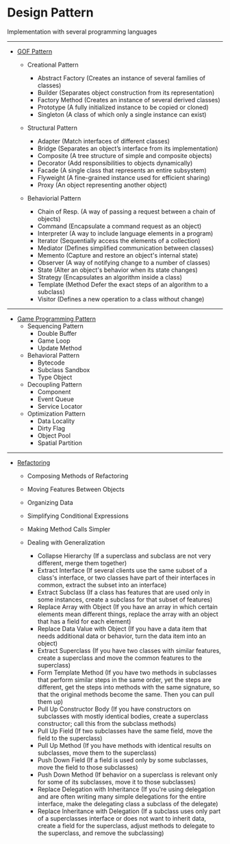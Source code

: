 # Design Pattern

Implementation with several programming languages

---

- [GOF Pattern](http://www.dofactory.com/net/design-patterns)
  
  - Creational Pattern
    - Abstract Factory	(Creates an instance of several families of classes)
    - Builder	(Separates object construction from its representation)
    - Factory Method	(Creates an instance of several derived classes)
    - Prototype	(A fully initialized instance to be copied or cloned)
    - Singleton	(A class of which only a single instance can exist)    

  - Structural Pattern
    - Adapter	(Match interfaces of different classes)
    - Bridge	(Separates an object’s interface from its implementation)
    - Composite	(A tree structure of simple and composite objects)
    - Decorator	(Add responsibilities to objects dynamically)
    - Facade	(A single class that represents an entire subsystem)
    - Flyweight	(A fine-grained instance used for efficient sharing)
    - Proxy	(An object representing another object)
  
  - Behaviorial Pattern
    - Chain of Resp.	(A way of passing a request between a chain of objects)
    - Command	(Encapsulate a command request as an object)
    - Interpreter	(A way to include language elements in a program)
    - Iterator	(Sequentially access the elements of a collection)
    - Mediator	(Defines simplified communication between classes)
    - Memento	(Capture and restore an object's internal state)
    - Observer	(A way of notifying change to a number of classes)
    - State	(Alter an object's behavior when its state changes)
    - Strategy	(Encapsulates an algorithm inside a class)
    - Template (Method	Defer the exact steps of an algorithm to a subclass)
    - Visitor	(Defines a new operation to a class without change)
    
---  

- [Game Programming Pattern](http://gameprogrammingpatterns.com/contents.html)
  - Sequencing Pattern
    - Double Buffer
    - Game Loop
    - Update Method
  - Behavioral Pattern
    - Bytecode
    - Subclass Sandbox
    - Type Object
  - Decoupling Pattern
    - Component
    - Event Queue
    - Service Locator
  - Optimization Pattern
    - Data Locality
    - Dirty Flag
    - Object Pool
    - Spatial Partition

---

- [Refactoring](https://sourcemaking.com/refactoring)

  - Composing Methods of Refactoring



  - Moving Features Between Objects



  - Organizing Data



  - Simplifying Conditional Expressions



  - Making Method Calls Simpler




  - Dealing with Generalization
    - Collapse Hierarchy        (If a superclass and subclass are not very different, merge them together)
    - Extract Interface         (If several clients use the same subset of a class's interface, or two classes have part of their interfaces in common, extract the subset into an interface)
    - Extract Subclass          (If a class has features that are used only in some instances, create a subclass for that subset of features)
    - Replace Array with Object (If you have an array in which certain elements mean different things, replace the array with an object that has a field for each element)
    - Replace Data Value with Object (If you have a data item that needs additional data or behavior, turn the data item into an object)
    - Extract Superclass        (If you have two classes with similar features, create a superclass and move the common features to the superclass) 
    - Form Template Method      (If you have two methods in subclasses that perform similar steps in the same order, yet the steps are different, get the steps into methods with the same signature, so that the original methods become the same. Then you can pull them up)
    - Pull Up Constructor Body  (If you have constructors on subclasses with mostly identical bodies, create a superclass constructor; call this from the subclass methods)
    - Pull Up Field             (If two subclasses have the same field, move the field to the superclass)
    - Pull Up Method            (If you have methods with identical results on subclasses, move them to the superclass)
    - Push Down Field           (If a field is used only by some subclasses, move the field to those subclasses)
    - Push Down Method          (If behavior on a superclass is relevant only for some of its subclasses, move it to those subclasses)
    - Replace Delegation with Inheritance (If you're using delegation and are often writing many simple delegations for the entire interface, make the delegating class a subclass of the delegate)
    - Replace Inheritance with Delegation (If a subclass uses only part of a superclasses interface or does not want to inherit data, create a field for the superclass, adjust methods to delegate to the superclass, and remove the subclassing)